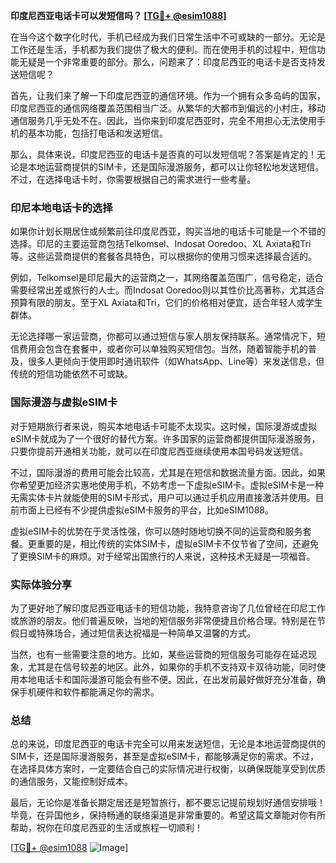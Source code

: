 **印度尼西亚电话卡可以发短信吗？ [[TG💪+ @esim1088](https://t.me/s/esim1088)]**

在当今这个数字化时代，手机已经成为我们日常生活中不可或缺的一部分。无论是工作还是生活，手机都为我们提供了极大的便利。而在使用手机的过程中，短信功能无疑是一个非常重要的部分。那么，问题来了：印度尼西亚的电话卡是否支持发送短信呢？

首先，让我们来了解一下印度尼西亚的通信环境。作为一个拥有众多岛屿的国家，印度尼西亚的通信网络覆盖范围相当广泛。从繁华的大都市到偏远的小村庄，移动通信服务几乎无处不在。因此，当你来到印度尼西亚时，完全不用担心无法使用手机的基本功能，包括打电话和发送短信。

那么，具体来说，印度尼西亚的电话卡是否真的可以发短信呢？答案是肯定的！无论是本地运营商提供的SIM卡，还是国际漫游服务，都可以让你轻松地发送短信。不过，在选择电话卡时，你需要根据自己的需求进行一些考量。

### 印尼本地电话卡的选择

如果你计划长期居住或频繁前往印度尼西亚，购买当地的电话卡可能是一个不错的选择。印尼的主要运营商包括Telkomsel、Indosat Ooredoo、XL Axiata和Tri等。这些运营商提供的套餐各具特色，可以根据你的使用习惯来选择最合适的。

例如，Telkomsel是印尼最大的运营商之一，其网络覆盖范围广，信号稳定，适合需要经常出差或旅行的人士。而Indosat Ooredoo则以其性价比高著称，尤其适合预算有限的朋友。至于XL Axiata和Tri，它们的价格相对便宜，适合年轻人或学生群体。

无论选择哪一家运营商，你都可以通过短信与家人朋友保持联系。通常情况下，短信费用会包含在套餐中，或者你可以单独购买短信包。当然，随着智能手机的普及，很多人更倾向于使用即时通讯软件（如WhatsApp、Line等）来发送信息，但传统的短信功能依然不可或缺。

### 国际漫游与虚拟eSIM卡

对于短期旅行者来说，购买本地电话卡可能不太现实。这时候，国际漫游或虚拟eSIM卡就成为了一个很好的替代方案。许多国家的运营商都提供国际漫游服务，只要你提前开通相关功能，就可以在印度尼西亚继续使用本国号码发送短信。

不过，国际漫游的费用可能会比较高，尤其是在短信和数据流量方面。因此，如果你希望更加经济实惠地使用手机，不妨考虑一下虚拟eSIM卡。虚拟eSIM卡是一种无需实体卡片就能使用的SIM卡形式，用户可以通过手机应用直接激活并使用。目前市面上已经有不少提供虚拟eSIM卡服务的平台，比如eSIM1088。

虚拟eSIM卡的优势在于灵活性强，你可以随时随地切换不同的运营商和服务套餐。更重要的是，相比传统的实体SIM卡，虚拟eSIM卡不仅节省了空间，还避免了更换SIM卡的麻烦。对于经常出国旅行的人来说，这种技术无疑是一项福音。

### 实际体验分享

为了更好地了解印度尼西亚电话卡的短信功能，我特意咨询了几位曾经在印尼工作或旅游的朋友。他们普遍反映，当地的短信服务非常便捷且价格合理。特别是在节假日或特殊场合，通过短信表达祝福是一种简单又温馨的方式。

当然，也有一些需要注意的地方。比如，某些运营商的短信服务可能存在延迟现象，尤其是在信号较差的地区。此外，如果你的手机不支持双卡双待功能，同时使用本地电话卡和国际漫游可能会有些不便。因此，在出发前最好做好充分准备，确保手机硬件和软件都能满足你的需求。

### 总结

总的来说，印度尼西亚的电话卡完全可以用来发送短信，无论是本地运营商提供的SIM卡，还是国际漫游服务，甚至是虚拟eSIM卡，都能够满足你的需求。不过，在选择具体方案时，一定要结合自己的实际情况进行权衡，以确保既能享受到优质的通信服务，又能控制好成本。

最后，无论你是准备长期定居还是短暂旅行，都不要忘记提前规划好通信安排哦！毕竟，在异国他乡，保持畅通的联络渠道是非常重要的。希望这篇文章能对你有所帮助，祝你在印度尼西亚的生活或旅程一切顺利！

[[TG💪+ @esim1088](https://t.me/s/esim1088) ![Image](https://i.postimg.cc/4NQfJmqS/Snipaste-2025-05-13-00-14-12.png)]